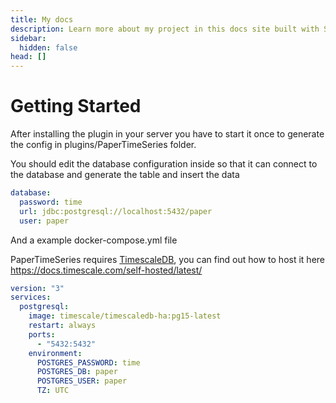 ```yaml
---
title: My docs
description: Learn more about my project in this docs site built with Starlight.
sidebar:
  hidden: false
head: []
---
```


# Getting Started

After installing the plugin in your server you have to start it once to generate the config in plugins/PaperTimeSeries folder.

You should edit the database configuration inside so that it can connect to the database and generate the table and insert the data

```yml [plugin.yml]
database:
  password: time
  url: jdbc:postgresql://localhost:5432/paper
  user: paper
```

And a example docker-compose.yml file

PaperTimeSeries requires [TimescaleDB](https://www.timescale.com/), you can find out how to host it here <https://docs.timescale.com/self-hosted/latest/>

```yml [ocker-compose.yml]
version: "3"
services:
  postgresql:
    image: timescale/timescaledb-ha:pg15-latest
    restart: always
    ports:
      - "5432:5432"
    environment:
      POSTGRES_PASSWORD: time
      POSTGRES_DB: paper
      POSTGRES_USER: paper
      TZ: UTC
```
